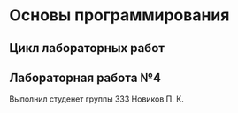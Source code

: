 # Основы программирования
## Цикл лабораторных работ
## Лабораторная работа №4

Выполнил студенет группы 333 Новиков П. К.
